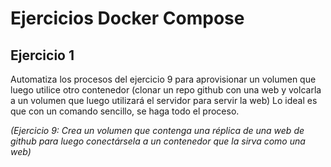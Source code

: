 # Ejercicios Docker Compose

## Ejercicio 1

Automatiza los procesos del ejercicio 9 para aprovisionar un volumen que luego utilice otro contenedor (clonar un repo github con una web y volcarla a un volumen que luego utilizará el servidor para servir la web)
Lo ideal es que con un comando sencillo, se haga todo el proceso.


*(Ejercicio 9: Crea un volumen que contenga una réplica de una web de github para luego conectársela a un contenedor que la sirva como una web)*